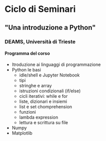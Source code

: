 # Ciclo di Seminari
## "Una introduzione a Python"
### DEAMS, Università di Trieste

#### Programma del corso
- Itroduzione ai linguaggi di programmazione
- Python le basi
  - idle/shell e Jupyter Notebook
  - tipi
  - stringhe e array
  - istruzioni condizionali (if/else)
  - cicli iterativi: while e for
  - liste, dizionari e insiemi
  - list e set chomprehension
  - funzioni
  - lambda expression
  - lettura e scrittura su file
- Numpy
- Matplotlib
